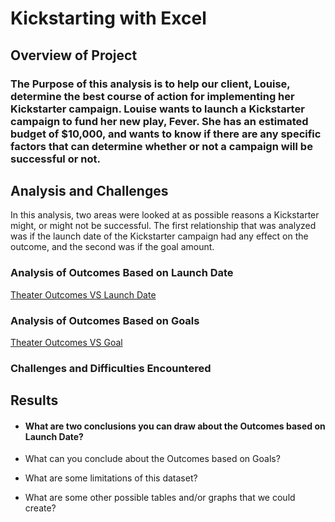# Kickstarting with Excel

## Overview of Project

### The Purpose of this analysis is to help our client, Louise, determine the best course of action for implementing her Kickstarter campaign. Louise wants to launch a Kickstarter campaign to fund her new play, Fever. She has an estimated budget of $10,000, and wants to know if there are any specific factors that can determine whether or not a campaign will be successful or not. 

## Analysis and Challenges
In this analysis, two areas were looked at as possible reasons a Kickstarter might, or might not be successful. The first relationship that was analyzed was if the launch date of the Kickstarter campaign had any effect on the outcome, and the second was if the goal amount. 
### Analysis of Outcomes Based on Launch Date
[Theater Outcomes VS Launch Date](https://github.com/tylersojka/kickstarter-analysis/blob/master/Theater_Outcomes_vs_Launch.png)
### Analysis of Outcomes Based on Goals
[Theater Outcomes VS Goal](https://github.com/tylersojka/kickstarter-analysis/blob/master/Outcomes_vs_Goals.png)
### Challenges and Difficulties Encountered

## Results

- #### What are two conclusions you can draw about the Outcomes based on Launch Date?

- What can you conclude about the Outcomes based on Goals?

- What are some limitations of this dataset?

- What are some other possible tables and/or graphs that we could create?
